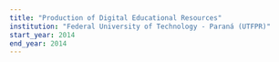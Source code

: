 ```yaml
---
title: "Production of Digital Educational Resources"
institution: "Federal University of Technology - Paraná (UTFPR)"
start_year: 2014
end_year: 2014
---
```

